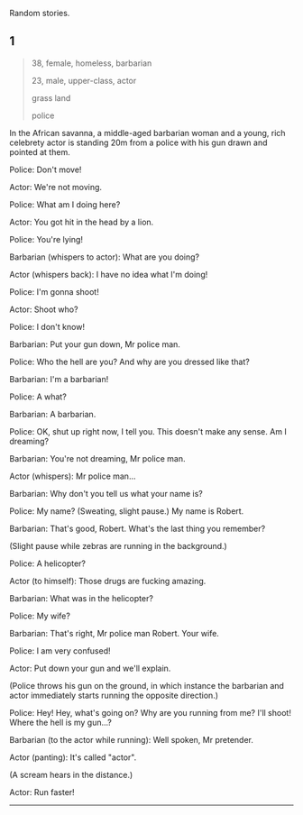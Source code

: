 Random stories.

## 1

> 38, female, homeless, barbarian 
>
> 23, male, upper-class, actor 
>
> grass land 
>
> police 

In the African savanna, a middle-aged barbarian woman and a young, rich celebrety actor is standing 20m from a police with his gun drawn and pointed at them.

  Police: Don't move!

  Actor: We're not moving.

  Police: What am I doing here?

  Actor: You got hit in the head by a lion.

  Police: You're lying!

  Barbarian (whispers to actor): What are you doing?

  Actor (whispers back): I have no idea what I'm doing!

  Police: I'm gonna shoot!

  Actor: Shoot who?

  Police: I don't know!

  Barbarian: Put your gun down, Mr police man.

  Police: Who the hell are you? And why are you dressed like that?
  
  Barbarian: I'm a barbarian!

  Police: A what?

  Barbarian: A barbarian.

  Police: OK, shut up right now, I tell you. This doesn't make any sense. Am I dreaming?

  Barbarian: You're not dreaming, Mr police man.

  Actor (whispers): Mr police man...

  Barbarian: Why don't you tell us what your name is?

  Police: My name? (Sweating, slight pause.) My name is Robert.

  Barbarian: That's good, Robert. What's the last thing you remember?

(Slight pause while zebras are running in the background.)

  Police: A helicopter?

  Actor (to himself): Those drugs are fucking amazing.

  Barbarian: What was in the helicopter?

  Police: My wife?

  Barbarian: That's right, Mr police man Robert. Your wife.

  Police: I am very confused!

  Actor: Put down your gun and we'll explain.

(Police throws his gun on the ground, in which instance the barbarian and actor immediately starts running the opposite direction.)

  Police: Hey! Hey, what's going on? Why are you running from me? I'll shoot! Where the hell is my gun...?

  Barbarian (to the actor while running): Well spoken, Mr pretender.

  Actor (panting): It's called "actor".

(A scream hears in the distance.)

  Actor: Run faster!

---
